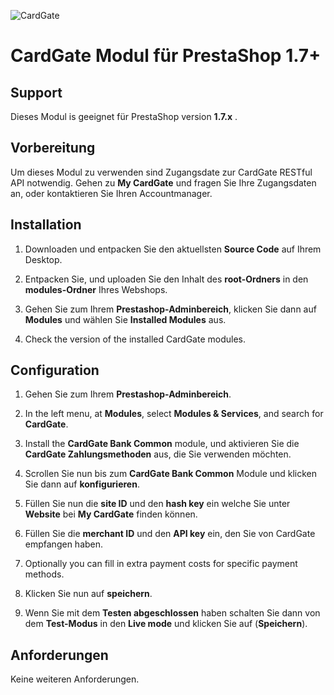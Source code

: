 ![CardGate](https://cdn.curopayments.net/thumb/200/logos/cardgate.png)

# CardGate Modul für PrestaShop 1.7+

## Support

Dieses Modul is geeignet für PrestaShop version **1.7.x** .

## Vorbereitung

Um dieses Modul zu verwenden sind Zugangsdate zur CardGate RESTful API notwendig.
Gehen zu **My CardGate** und fragen Sie Ihre Zugangsdaten an, oder kontaktieren Sie Ihren Accountmanager.

## Installation

1. Downloaden und entpacken Sie den aktuellsten **Source Code** auf Ihrem Desktop.

2. Entpacken Sie, und uploaden Sie den Inhalt des **root-Ordners** in den **modules-Ordner** Ihres Webshops.  

3. Gehen Sie zum Ihrem **Prestashop-Adminbereich**, klicken Sie dann auf **Modules** und wählen Sie **Installed Modules** aus.

4. Check the version of the installed CardGate modules.

## Configuration

1. Gehen Sie zum Ihrem **Prestashop-Adminbereich**.

2. In the left menu, at **Modules**, select **Modules & Services**, and search for **CardGate**.

3. Install the **CardGate Bank Common** module, und aktivieren Sie die **CardGate Zahlungsmethoden** aus, die Sie verwenden möchten.

4. Scrollen Sie nun bis zum **CardGate Bank Common** Module und klicken Sie dann auf **konfigurieren**.

5. Füllen Sie nun die **site ID** und den **hash key** ein welche Sie unter **Website** bei **My CardGate** finden können. 

6. Füllen Sie die **merchant ID** und den **API key** ein, den Sie von CardGate empfangen haben.

5. Optionally you can fill in extra payment costs for specific payment methods.

6. Klicken Sie nun auf **speichern**.

7. Wenn Sie mit dem **Testen abgeschlossen** haben schalten Sie dann von  
   dem **Test-Modus** in den **Live mode** und klicken Sie auf (**Speichern**).

## Anforderungen

Keine weiteren Anforderungen.
